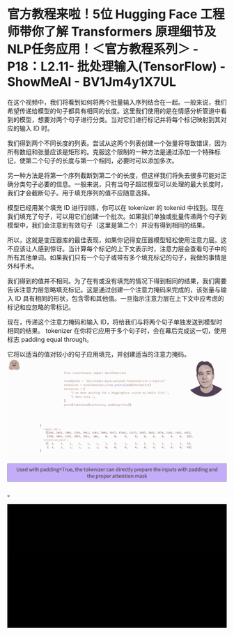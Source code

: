 # 官方教程来啦！5位 Hugging Face 工程师带你了解 Transformers 原理细节及NLP任务应用！＜官方教程系列＞ - P18：L2.11- 批处理输入(TensorFlow) - ShowMeAI - BV1Jm4y1X7UL

在这个视频中，我们将看到如何将两个批量输入序列结合在一起。一般来说，我们希望传递给模型的句子都具有相同的长度。这里我们使用的是在情感分析管道中看到的模型，想要对两个句子进行分类。当对它们进行标记并将每个标记映射到其对应的输入 ID 时。

我们得到两个不同长度的列表。尝试从这两个列表创建一个张量将导致错误，因为所有数组和张量应该是矩形的。克服这个限制的一种方法是通过添加一个特殊标记，使第二个句子的长度与第一个相同，必要时可以添加多次。

另一种方法是将第一个序列截断到第二个的长度，但这样我们将失去很多可能对正确分类句子必要的信息。一般来说，只有当句子超过模型可以处理的最大长度时，我们才会截断句子。用于填充序列的值不应随意选择。

模型已经用某个填充 ID 进行训练，你可以在 tokenizer 的 tokenid 中找到。现在我们填充了句子，可以用它们创建一个批次。如果我们单独或批量传递两个句子到模型中，我们会注意到有效句子（这里是第二个）并没有得到相同的结果。

所以，这就是变压器库的最佳表现，如果你记得变压器模型轻松使用注意力层。这不应该让人感到惊讶。当计算每个标记的上下文表示时，注意力层会查看句子中的所有其他单词。如果我们只有一个句子或带有多个填充标记的句子，我做的事情是外科手术。

我们得到的值并不相同。为了在有或没有填充的情况下得到相同的结果，我们需要告诉注意力层忽略填充标记。这是通过创建一个注意力掩码来完成的，该张量与输入 ID 具有相同的形状，包含零和其他值。一旦指示注意力层在上下文中应考虑的标记和应忽略的零标记。

现在，传递这个注意力掩码和输入 ID，将给我们与将两个句子单独发送到模型时相同的结果。 tokenizer 在你将它应用于多个句子时，会在幕后完成这一切，使用标志 padding equal through。

它将以适当的值对较小的句子应用填充，并创建适当的注意力掩码。![](img/c40f36051c2a9fefe3706b138b5c4937_1.png)

。

![](img/c40f36051c2a9fefe3706b138b5c4937_3.png)
